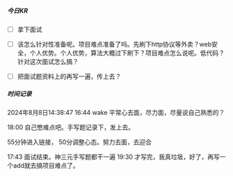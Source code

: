 



##### 今日KR

+ [ ] 拿下面试
+ [ ] 该怎么针对性准备呢。项目难点准备了吗。先刷下http协议等外卖？web安全，个人优势。个人优势，算法大概过下刷下？项目难点怎么说呢。低代码？针对这次面试怎么搞？
+ [ ] 把面试题资料上的再写一遍，传上去？





##### 时间记录

2024年8月8日14:38:47   16:44 wake  平常心去面，尽力面，尽量说自己熟悉的？

18:00 自己憋难点吧。手写题记录下，发上去。



55分钟进入链接， 50分调整心态。努力去面，去迎合

  17:43 面试结束。神三元手写题都干一遍    19:30 才写完，我真垃圾，好了，再写一个add就去搞项目难点了。